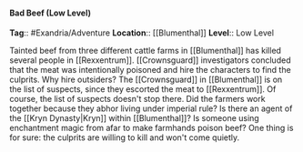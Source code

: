 #### Bad Beef (Low Level)
**Tag**:: #Exandria/Adventure
**Location**:: [[Blumenthal]]
**Level**:: Low Level

 Tainted beef from three different cattle farms in [[Blumenthal]] has killed several people in [[Rexxentrum]]. [[Crownsguard]] investigators concluded that the meat was intentionally poisoned and hire the characters to find the culprits. Why hire outsiders? The [[Crownsguard]] in [[Blumenthal]] is on the list of suspects, since they escorted the meat to [[Rexxentrum]]. Of course, the list of suspects doesn't stop there. Did the farmers work together because they abhor living under imperial rule? Is there an agent of the [[Kryn Dynasty|Kryn]] within [[Blumenthal]]? Is someone using enchantment magic from afar to make farmhands poison beef? One thing is for sure: the culprits are willing to kill and won't come quietly.
